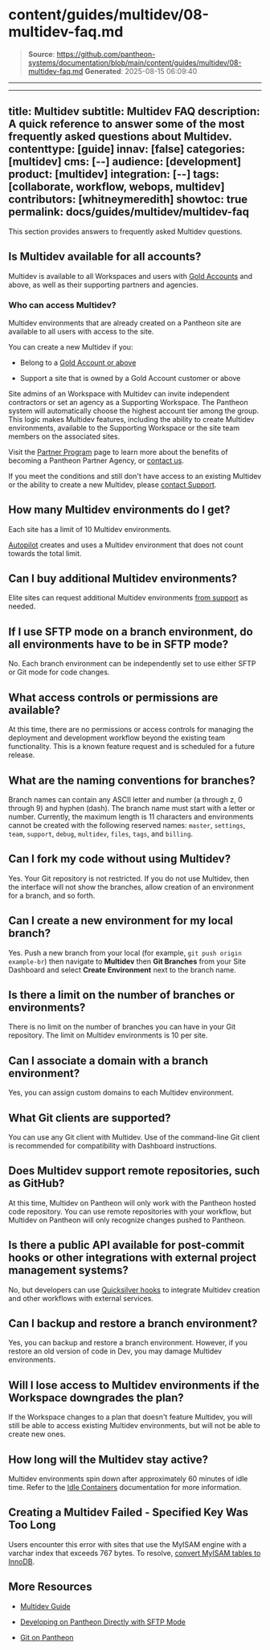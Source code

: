 # content/guides/multidev/08-multidev-faq.md

> **Source**: https://github.com/pantheon-systems/documentation/blob/main/content/guides/multidev/08-multidev-faq.md
> **Generated**: 2025-08-15 06:09:40

---

---
title: Multidev
subtitle: Multidev FAQ
description: A quick reference to answer some of the most frequently asked questions about Multidev.
contenttype: [guide]
innav: [false]
categories: [multidev]
cms: [--]
audience: [development]
product: [multidev]
integration: [--]
tags: [collaborate, workflow, webops, multidev]
contributors: [whitneymeredith]
showtoc: true
permalink: docs/guides/multidev/multidev-faq
---

This section provides answers to frequently asked Multidev questions.

## Is Multidev available for all accounts?

Multidev is available to all Workspaces and users with [Gold Accounts](/guides/support/#support-features-and-response-times) and above, as well as their supporting partners and agencies.

### Who can access Multidev?

Multidev environments that are already created on a Pantheon site are available to all users with access to the site.

You can create a new Multidev if you:

- Belong to a [Gold Account or above](/guides/account-mgmt/workspace-sites-teams/workspaces#account-plans)

- Support a site that is owned by a Gold Account customer or above

<Alert title="Note"  type="info" >

Site admins of an Workspace with Multidev can invite independent contractors or set an agency as a Supporting Workspace. The Pantheon system will automatically choose the highest account tier among the group. This logic makes Multidev features, including the ability to create Multidev environments, available to the Supporting Workspace or the site team members on the associated sites.   

</Alert>

Visit the [Partner Program](https://pantheon.io/plans/partner-program?docs) page to learn more about the benefits of becoming a Pantheon Partner Agency, or [contact us](https://pantheon.io/contact-us?docs).

If you meet the conditions and still don't have access to an existing Multidev or the ability to create a new Multidev, please [contact Support](https://dashboard.pantheon.io/#support).

## How many Multidev environments do I get?

Each site has a limit of 10 Multidev environments.

[Autopilot](/guides/autopilot/) creates and uses a Multidev environment that does not count towards the total limit.

## Can I buy additional Multidev environments?

Elite sites can request additional Multidev environments [from support](/guides/support/contact-support/) as needed.

## If I use SFTP mode on a branch environment, do all environments have to be in SFTP mode?

No. Each branch environment can be independently set to use either SFTP or Git mode for code changes.

## What access controls or permissions are available?

At this time, there are no permissions or access controls for managing the deployment and development workflow beyond the existing team functionality. This is a known feature request and is scheduled for a future release.

## What are the naming conventions for branches?

Branch names can contain any ASCII letter and number (a through z, 0 through 9) and hyphen (dash). The branch name must start with a letter or number. Currently, the maximum length is 11 characters and environments cannot be created with the following reserved names: `master`, `settings`, `team`, `support`, `debug`, `multidev`, `files`, `tags`, and `billing`.

## Can I fork my code without using Multidev?

Yes. Your Git repository is not restricted. If you do not use Multidev, then the interface will not show the branches, allow creation of an environment for a branch, and so forth.

## Can I create a new environment for my local branch?

Yes. Push a new branch from your local (for example, `git push origin example-br`) then navigate to **Multidev** then **Git Branches** from your Site Dashboard and select **Create Environment** next to the branch name.

## Is there a limit on the number of branches or environments?

There is no limit on the number of branches you can have in your Git repository. The limit on Multidev environments is 10 per site.

## Can I associate a domain with a branch environment?

Yes, you can assign custom domains to each Multidev environment.

## What Git clients are supported?

You can use any Git client with Multidev. Use of the command-line Git client is recommended for compatibility with Dashboard instructions.

## Does Multidev support remote repositories, such as GitHub?

At this time, Multidev on Pantheon will only work with the Pantheon hosted code repository. You can use remote repositories with your workflow, but Multidev on Pantheon will only recognize changes pushed to Pantheon.

## Is there a public API available for post-commit hooks or other integrations with external project management systems?

No, but developers can use [Quicksilver hooks](/guides/quicksilver/hooks) to integrate Multidev creation and other workflows with external services.

## Can I backup and restore a branch environment?

Yes, you can backup and restore a branch environment. However, if you restore an old version of code in Dev, you may damage Multidev environments.

## Will I lose access to Multidev environments if the Workspace downgrades the plan?

If the Workspace changes to a plan that doesn't feature Multidev, you will still be able to access existing Multidev environments, but will not be able to create new ones.

## How long will the Multidev stay active?

Multidev environments spin down after approximately 60 minutes of idle time. Refer to the [Idle Containers](/application-containers#idle-containers) documentation for more information.

## Creating a Multidev Failed - Specified Key Was Too Long

Users encounter this error with sites that use the MyISAM engine with a varchar index that exceeds 767 bytes. To resolve, [convert MyISAM tables to InnoDB](/guides/mariadb-mysql/myisam-to-innodb).

## More Resources

- [Multidev Guide](/guides/multidev)

- [Developing on Pantheon Directly with SFTP Mode](/guides/sftp)

- [Git on Pantheon](/guides/git)